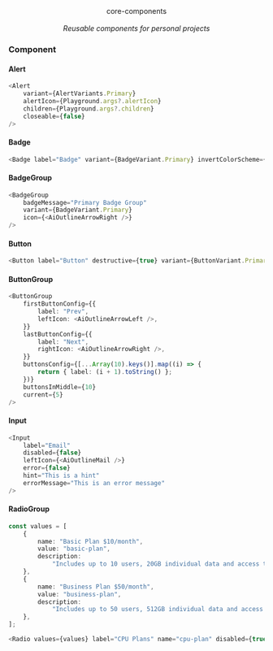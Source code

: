 <center>core-components</center><br>
<center><i>Reusable components for personal projects</i></center>

### Component

#### Alert

```ts
<Alert
    variant={AlertVariants.Primary}
    alertIcon={Playground.args?.alertIcon}
    children={Playground.args?.children}
    closeable={false}
/>
```

#### Badge

```ts
<Badge label="Badge" variant={BadgeVariant.Primary} invertColorScheme={false} />
```

#### BadgeGroup

```ts
<BadgeGroup
    badgeMessage="Primary Badge Group"
    variant={BadgeVariant.Primary}
    icon={<AiOutlineArrowRight />}
/>
```

#### Button

```ts
<Button label="Button" destructive={true} variant={ButtonVariant.Primary} />
```

#### ButtonGroup

```ts
<ButtonGroup
    firstButtonConfig={{
        label: "Prev",
        leftIcon: <AiOutlineArrowLeft />,
    }}
    lastButtonConfig={{
        label: "Next",
        rightIcon: <AiOutlineArrowRight />,
    }}
    buttonsConfig={[...Array(10).keys()].map((i) => {
        return { label: (i + 1).toString() };
    })}
    buttonsInMiddle={10}
    current={5}
/>
```

#### Input

```ts
<Input
    label="Email"
    disabled={false}
    leftIcon={<AiOutlineMail />}
    error={false}
    hint="This is a hint"
    errorMessage="This is an error message"
/>
```

#### RadioGroup

```ts
const values = [
    {
        name: "Basic Plan $10/month",
        value: "basic-plan",
        description:
            "Includes up to 10 users, 20GB individual data and access to all features.",
    },
    {
        name: "Business Plan $50/month",
        value: "business-plan",
        description:
            "Includes up to 50 users, 512GB individual data and access to all features.",
    },
];

<Radio values={values} label="CPU Plans" name="cpu-plan" disabled={true} />;
```
